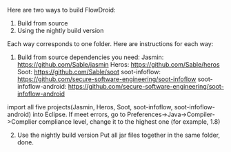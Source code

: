 Here are two ways to build FlowDroid:
1. Build from source
2. Using the nightly build version

Each way corresponds to one folder. Here are instructions for each way:

1. Build from source
dependencies you need:
Jasmin: https://github.com/Sable/jasmin
Heros: https://github.com/Sable/heros
Soot: https://github.com/Sable/soot
soot-infoflow: https://github.com/secure-software-engineering/soot-infoflow
soot-infoflow-android: https://github.com/secure-software-engineering/soot-infoflow-android

import all five projects(Jasmin, Heros, Soot, soot-infoflow, soot-infoflow-android) into Eclipse. 
If meet errors, go to Preferences->Java->Compiler->Complier compliance level, change it to the highest one (for example, 1.8)



2. Use the nightly build version
Put all jar files together in the same folder, done.

